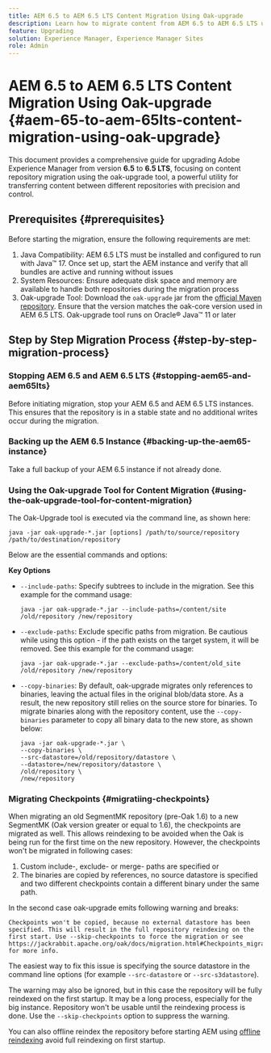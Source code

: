 ```yaml
---
title: AEM 6.5 to AEM 6.5 LTS Content Migration Using Oak-upgrade
description: Learn how to migrate content from AEM 6.5 to AEM 6.5 LTS using the oak-upgrade tool
feature: Upgrading
solution: Experience Manager, Experience Manager Sites
role: Admin
---
```


# AEM 6.5 to AEM 6.5 LTS Content Migration Using Oak-upgrade {#aem-65-to-aem-65lts-content-migration-using-oak-upgrade}

This document provides a comprehensive guide for upgrading Adobe Experience Manager from version **6.5** to **6.5 LTS**, focusing on content repository migration using the oak-upgrade tool, a powerful utility for transferring content between different repositories with precision and control.

## Prerequisites {#prerequisites}

Before starting the migration, ensure the following requirements are met:

1. Java Compatibility: AEM 6.5 LTS must be installed and configured to run with Java&trade; 17. Once set up, start the AEM instance and verify that all bundles are active and running without issues
1. System Resources: Ensure adequate disk space and memory are available to handle both repositories during the migration process
1. Oak-upgrade Tool: Download the `oak-upgrade` jar from the [official Maven repository](https://mvnrepository.com/artifact/org.apache.jackrabbit/oak-upgrade). Ensure that the version matches the oak-core version used in AEM 6.5 LTS. Oak-upgrade tool runs on Oracle&reg; Java&trade; 11 or later

## Step by Step Migration Process {#step-by-step-migration-process}

### Stopping AEM 6.5 and AEM 6.5 LTS {#stopping-aem65-and-aem65lts}

Before initiating migration, stop your AEM 6.5 and AEM 6.5 LTS instances. This ensures that the repository is in a stable state and no additional writes occur during the migration.

### Backing up the AEM 6.5 Instance {#backing-up-the-aem65-instance}

Take a full backup of your AEM 6.5 instance if not already done.

### Using the Oak-upgrade Tool for Content Migration {#using-the-oak-upgrade-tool-for-content-migration}

The Oak-Upgrade tool is executed via the command line, as shown here: 

```
java -jar oak-upgrade-*.jar [options] /path/to/source/repository /path/to/destination/repository 
```

Below are the essential commands and options:

**Key Options**

* `--include-paths`: Specify subtrees to include in the migration. See this example for the command usage:

  ```
  java -jar oak-upgrade-*.jar --include-paths=/content/site /old/repository /new/repository
  ```

* `--exclude-paths`: Exclude specific paths from migration. Be cautious while using this option - if the path exists on the target system, it will be removed. See this example for the command usage:

  ```
  java -jar oak-upgrade-*.jar --exclude-paths=/content/old_site /old/repository /new/repository 
  ```

* `--copy-binaries`: By default, oak-upgrade migrates only references to binaries, leaving the actual files in the original blob/data store. As a result, the new repository still relies on the source store for binaries. To migrate binaries along with the repository content, use the `--copy-binaries` parameter to copy all binary data to the new store, as shown below:

  ```
  java -jar oak-upgrade-*.jar \
  --copy-binaries \
  --src-datastore=/old/repository/datastore \
  --datastore=/new/repository/datastore \
  /old/repository \
  /new/repository 
  ```

### Migrating Checkpoints {#migratiing-checkpoints}

When migrating an old SegmentMK repository (pre-Oak 1.6) to a new SegmentMK (Oak  version greater or equal to 1.6), the checkpoints are migrated as well. This allows reindexing to be avoided when the Oak is being run for the first time on the new repository. However, the checkpoints won't be migrated in following cases:

1. Custom include-, exclude- or merge- paths are specified or 
1. The binaries are copied by references, no source datastore is specified and two different checkpoints contain a different binary under the same path.

In the second case oak-upgrade emits following warning and breaks:

```
Checkpoints won't be copied, because no external datastore has been specified. This will result in the full repository reindexing on the first start. Use --skip-checkpoints to force the migration or see https://jackrabbit.apache.org/oak/docs/migration.html#Checkpoints_migration for more info. 

```

The easiest way to fix this issue is specifying the source datastore in the command line options (for example `--src-datastore` or `--src-s3datastore`).

The warning may also be ignored, but in this case the repository will be fully reindexed on the first startup. It may be a long process, especially for the big instance. Repository won't be usable until the reindexing process is done. Use the `--skip-checkpoints` option to suppress the warning.

You can also offline reindex the repository before starting AEM using [offline reindexing](/help/sites-deploying/upgrade-offline-reindexing.md) avoid full reindexing on first startup.

